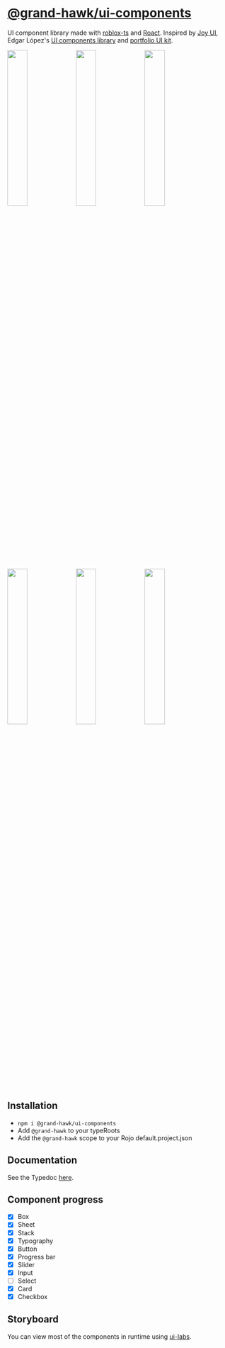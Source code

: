 # [@grand-hawk/ui-components](https://www.npmjs.com/package/@grand-hawk/ui-components)

UI component library made with [roblox-ts](https://roblox-ts.com/) and [Roact](https://github.com/Roblox/react-lua).
Inspired by [Joy UI](https://mui.com/joy-ui), Edgar López's [UI components library](https://www.figma.com/community/file/945880487009800014) and [portfolio UI kit](https://www.figma.com/community/file/951948937037406468).

<img src="https://github.com/user-attachments/assets/0d36dfb5-0af2-4d59-993c-81a82fc820fa" width="30%"/>
<img src="https://github.com/user-attachments/assets/6de46531-31f7-4fd7-a8b5-208b2deb5610" width="30%"/>
<img src="https://github.com/user-attachments/assets/d570943a-0080-4748-bcf6-5faf7fecbce4" width="30%"/>
<img src="https://github.com/user-attachments/assets/53e3655d-6bd6-4a52-b1eb-f59f60b6baf6" width="30%"/>
<img src="https://github.com/user-attachments/assets/e5cc302d-7cbc-4cd8-8cb8-90db8d573d7d" width="30%"/>
<img src="https://github.com/user-attachments/assets/57399a50-eef5-49f7-9778-471ce23bb9a7" width="30%"/>

## Installation

- `npm i @grand-hawk/ui-components`
- Add `@grand-hawk` to your typeRoots
- Add the `@grand-hawk` scope to your Rojo default.project.json

## Documentation

See the Typedoc [here](https://grand-hawk.github.io/ui-components).

## Component progress

- [x] Box
- [x] Sheet
- [x] Stack
- [x] Typography
- [x] Button
- [x] Progress bar
- [x] Slider
- [x] Input
- [ ] Select
- [x] Card
- [x] Checkbox

## Storyboard

You can view most of the components in runtime using [ui-labs](https://github.com/PepeElToro41/ui-labs).
